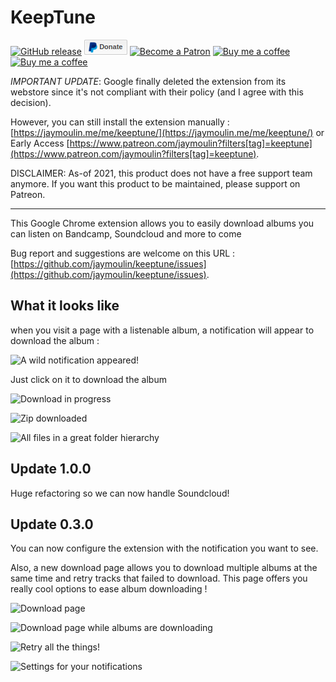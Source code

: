 KeepTune
==
[![GitHub release](https://img.shields.io/github/release/jaymoulin/keeptune.svg)](https://github.com/jaymoulin/keeptune/releases)
[![PayPal donation](https://github.com/jaymoulin/jaymoulin.github.io/raw/master/ppl.png "PayPal donation")](https://www.paypal.me/jaymoulin)
[![Become a Patron](https://badgen.net/badge/become/a%20patron/F96854 "Become a Patron")](https://patreon.com/keeptune)
[![Buy me a coffee](https://www.buymeacoffee.com/assets/img/custom_images/orange_img.png "Buy me a coffee")](https://www.buymeacoffee.com/jaymoulin)
[![Buy me a coffee](https://ko-fi.com/img/githubbutton_sm.svg "Buy me a coffee")](https://www.ko-fi.com/jaymoulin)


*IMPORTANT UPDATE*: Google finally deleted the extension from its webstore since it's not compliant with their policy (and I agree with this decision).

However, you can still install the extension manually : [https://jaymoulin.me/me/keeptune/](https://jaymoulin.me/me/keeptune/) or Early Access [https://www.patreon.com/jaymoulin?filters[tag]=keeptune](https://www.patreon.com/jaymoulin?filters[tag]=keeptune).

DISCLAIMER: As-of 2021, this product does not have a free support team anymore. If you want this product to be maintained, please support on Patreon.

_____

This Google Chrome extension allows you to easily download albums you can listen on Bandcamp, Soundcloud and more to come

Bug report and suggestions are welcome on this URL : [https://github.com/jaymoulin/keeptune/issues](https://github.com/jaymoulin/keeptune/issues).

## What it looks like

when you visit a page with a listenable album, a notification will appear to download the album :

![A wild notification appeared!](https://jaymoulin.me/assets/images/me/keeptune/notif-1.png "A wild notification appeared!")

Just click on it to download the album

![Download in progress](https://jaymoulin.me/assets/images/me/keeptune/notif-2.png "Download in progress")

![Zip downloaded](https://jaymoulin.me/assets/images/me/keeptune/zip.png "Zip downloaded")

![All files in a great folder hierarchy](https://jaymoulin.me/assets/images/me/keeptune/folder.png "All files in a great folder hierarchy")

## Update 1.0.0

Huge refactoring so we can now handle Soundcloud!

## Update 0.3.0

You can now configure the extension with the notification you want to see.

Also, a new download page allows you to download multiple albums at the same time and retry tracks that failed to download.
This page offers you really cool options to ease album downloading ! 
 
 ![Download page](https://jaymoulin.me/assets/images/me/keeptune/downloadPage.png "Download page")
 
 ![Download page while albums are downloading](https://jaymoulin.me/assets/images/me/keeptune/downloadPageProgress.png "Download page while albums are downloading")
 
 ![Retry all the things!](https://jaymoulin.me/assets/images/me/keeptune/retryAll.png "Retry all the things!")
 
 ![Settings for your notifications](https://jaymoulin.me/assets/images/me/keeptune/settings.png "Settings for your notifications")
 
